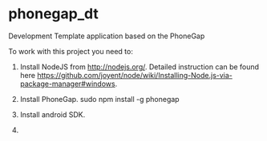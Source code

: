 # phonegap_dt
Development Template application based on the PhoneGap

To work with this project you need to:

1) Install NodeJS from http://nodejs.org/.
Detailed instruction can be found here https://github.com/joyent/node/wiki/Installing-Node.js-via-package-manager#windows.

2) Install PhoneGap.
sudo npm install -g phonegap

3) Install android SDK.

4) 


